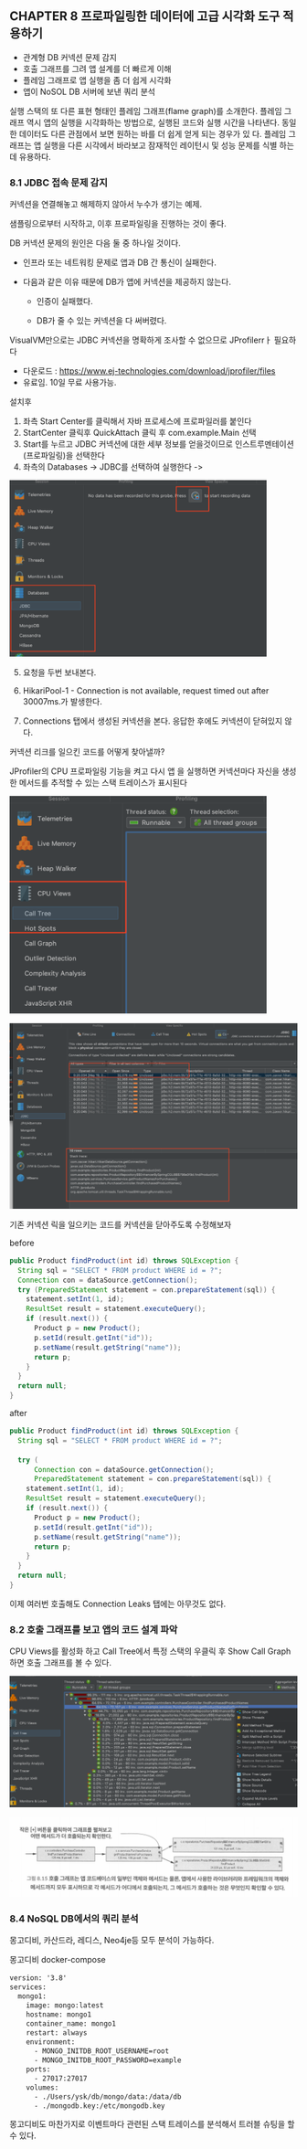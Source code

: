 ## CHAPTER 8 프로파일링한 데이터에 고급 시각화 도구 적용하기

- ﻿﻿관계형 DB 커넥션 문제 감지
- ﻿﻿호출 그래프를 그려 앱 설계를 더 빠르게 이해
- ﻿﻿플레임 그래프로 앱 실행을 좀 더 쉽게 시각화
- ﻿﻿앱이 NoSOL DB 서버에 보낸 쿼리 분석

실행 스택의 또 다른 표현 형태인 플레임 그래프(flame graph)를 소개한다. 플레임 그래프 역시 앱의 실행을 시각화하는 방법으로, 실행된 코드와 실행 시간을 나타낸다. 동일한 데이터도 다른 관점에서 보면 원하는 바를 더 쉽게 얻게 되는 경우가 있 다. 플레임 그래프는 앱 실행을 다른 시각에서 바라보고 잠재적인 레이턴시 및 성능 문제를 식별 하는 데 유용하다.

### 8.1 JDBC 접속 문제 감지

커넥션을 연결해놓고 해제하지 않아서 누수가 생기는 예제.

샘플링으로부터 시작하고, 이후 프로파일링을 진행하는 것이 좋다.

DB 커넥션 문제의 원인은 다음 둘 중 하나일 것이다.

- ﻿﻿인프라 또는 네트워킹 문제로 앱과 DB 간 통신이 실패한다.

- ﻿﻿다음과 같은 이유 때문에 DB가 앱에 커넥션을 제공하지 않는다.

    - ﻿﻿인증이 실패했다.

    - ﻿﻿DB가 줄 수 있는 커넥션을 다 써버렸다.

VisualVM만으로는 JDBC 커넥션을 명확하게 조사할 수 없으므로 JProfilerrㅏ 필요하다 

* 다운로드 : https://www.ej-technologies.com/download/jprofiler/files
* 유료임. 10일 무료 사용가능. 

설치후

1. 좌측 Start Center를 클릭해서 자바 프로세스에 프로파일러를 붙인다 
2. StartCenter 클릭후 QuickAttach 클릭 후 com.example.Main 선택 
3. Start를 누르고 JDBC 커넥션에 대한 세부 정보를 얻을것이므로 인스트루멘테이션(프로파일링)을 선택한다 
4. 좌측의 Databases -> JDBC를 선택하여 실행한다 -> 

<img src="./images//image-20240519162036708.png" width = 450>

5. 요청을 두번 보내본다.
6. HikariPool-1 - Connection is not available, request timed out after 30007ms.가 발생한다. 

7. Connections 탭에서 생성된 커넥션을 본다. 응답한 후에도 커넥션이 닫혀있지 않다. 

커넥션 리크를 일으킨 코드를 어떻게 찾아낼까? 

JProfiler의 CPU 프로파일링 기능을 켜고 다시 앱 을 실행하면 커넥션마다 자신을 생성한 메서드를 추적할 수 있는 스택 트레이스가 표시된다

<img src="./images//image-20240519162331998.png" width = 450>

![image-20240519164019786](./images//image-20240519164019786.png)

기존 커넥션 릭을 일으키는 코드를 커넥션을 닫아주도록 수정해보자

before

```java
public Product findProduct(int id) throws SQLException {
  String sql = "SELECT * FROM product WHERE id = ?";
  Connection con = dataSource.getConnection();
  try (PreparedStatement statement = con.prepareStatement(sql)) {
    statement.setInt(1, id);
    ResultSet result = statement.executeQuery();
    if (result.next()) {
      Product p = new Product();
      p.setId(result.getInt("id"));
      p.setName(result.getString("name"));
      return p;
    }
  }
  return null;
}
```

after

```java
public Product findProduct(int id) throws SQLException {
  String sql = "SELECT * FROM product WHERE id = ?";
  
  try (
      Connection con = dataSource.getConnection();
      PreparedStatement statement = con.prepareStatement(sql)) {
    statement.setInt(1, id);
    ResultSet result = statement.executeQuery();
    if (result.next()) {
      Product p = new Product();
      p.setId(result.getInt("id"));
      p.setName(result.getString("name"));
      return p;
    }
  }
  return null;
}
```

이제 여러번 호출해도 Connection Leaks 탭에는 아무것도 없다.

### 8.2 호출 그래프를 보고 앱의 코드 설계 파악

CPU Views를 활성화 하고 Call Tree에서 특정 스택의 우클릭 후 Show Call Graph 하면 호출 그래프를 볼 수 있다.

![image-20240519164334374](./images//image-20240519164334374.png)

![image-20240519164351237](./images//image-20240519164351237.png)

### 8.4 NoSQL DB에서의 쿼리 분석

몽고디비, 카산드라, 레디스, Neo4je등 모두 분석이 가능하다. 





몽고디비 docker-compose

```
version: '3.8'
services:
  mongo1:
    image: mongo:latest
    hostname: mongo1
    container_name: mongo1
    restart: always
    environment:
      - MONGO_INITDB_ROOT_USERNAME=root
      - MONGO_INITDB_ROOT_PASSWORD=example
    ports:
      - 27017:27017
    volumes:
      - ./Users/ysk/db/mongo/data:/data/db
      - ./mongodb.key:/etc/mongodb.key
```

몽고디비도 마찬가지로 이벤트마다 관련된 스택 트레이스를 분석해서 트러블 슈팅을 할 수 있다.

